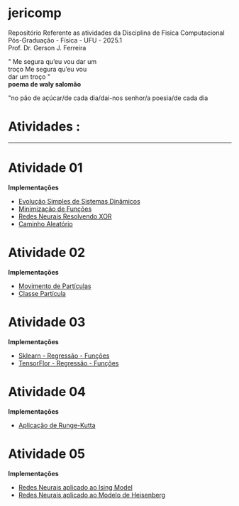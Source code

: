 # jericomp 

Repositório Referente as atividades da Disciplina de Fisica Computacional <br/> 
Pós-Graduação - Física - UFU - 2025.1 <br/>
Prof. Dr. Gerson J. Ferreira <br/>


" Me segura qu’eu vou dar um <br/>
troço Me segura qu’eu vou    <br/>
dar um troço "               <br/>
<strong> poema de waly salomão </strong>

"no pão de açúcar/de cada dia/dai-nos senhor/a poesia/de cada dia

# Atividades :
<hr>

# Atividade 01   

<b> Implementações </b> <br />   
<ul><li><a href='https://github.com/mardoniofranca/jericomp/blob/main/atividade01/1-1-intro_evolucao_simples_sistemas_dinamicos.ipynb'> Evolução Simples de Sistemas Dinâmicos </a>
   </li>
   <li> <a href='https://github.com/mardoniofranca/jericomp/blob/main/atividade01/1-2-intro_min_funcoes.ipynb'>
      Minimização de Funções </a>
     
   </li>

   <li> <a href='https://github.com/mardoniofranca/jericomp/blob/main/atividade01/1-3-redes_neurais_resolvendo_XOR.ipynb'>
      Redes Neurais Resolvendo XOR</a>
   </li>
    <li> <a href='https://github.com/mardoniofranca/jericomp/blob/main/atividade01/-4-caminho-aleatorio.ipynb'>
      Caminho Aleatório</a>
   </li>
</ul>

# Atividade 02 
<b> Implementações </b> <br />   
<ul><li><a href='https://github.com/mardoniofranca/jericomp/blob/main/atividade02/movimento_particula.ipynb'> 
   Movimento de Partículas</a>
   </li>
   <li> <a href='https://github.com/mardoniofranca/jericomp/blob/main/atividade02/particula.py'>
      Classe Partícula </a>
   </li>
</ul>

# Atividade 03
<b> Implementações </b> <br />   
<ul><li><a href='https://github.com/mardoniofranca/jericomp/blob/main/atividade03/sklearn.ipynb'> 
   Sklearn - Regressão - Funções</a>
   </li>
   <li> <a href='https://github.com/mardoniofranca/jericomp/blob/main/atividade03/tensorflow.ipynb'>
    TensorFlor - Regressão - Funções</a>
   </li>
</ul>

# Atividade 04
<b> Implementações </b> <br />   
<ul><li><a href='https://github.com/mardoniofranca/jericomp/blob/main/atividade04/equacao_calor_runge_kutta.ipynb'> 
   Aplicação de  Runge-Kutta</a>
   </li>
  
</ul>

# Atividade 05
<b> Implementações </b> <br />   
<ul><li><a href='http://localhost:8888/notebooks/jericomp/atividade05/ising_model.ipynb'> 
   Redes Neurais aplicado ao Ising Model</a>
   </li>
   <li><a href='https://github.com/mardoniofranca/jericomp/blob/main/atividade05/gs-heisenberg.ipynb'> 
   Redes Neurais aplicado ao Modelo de Heisenberg</a>
   </li>
  
</ul>


